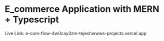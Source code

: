 # E_commerce Application with MERN + Typescript

Live Link: e-com-flow-4w0cay3zm-tejeshwwws-projects.vercel.app
